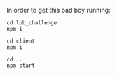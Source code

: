 In order to get this bad boy running:

```
cd lob_challenge
npm i

cd client
npm i

cd ..
npm start
```
